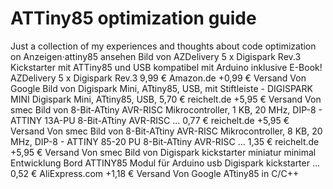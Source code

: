 # ATTiny85 optimization guide
 Just a collection of my experiences and thoughts about code optimization on Anzeigen·attiny85 ansehen Bild von AZDelivery 5 x Digispark Rev.3 Kickstarter mit ATTiny85 und USB kompatibel mit Arduino inklusive E-Book! AZDelivery 5 x Digispark Rev.3 9,99 € Amazon.de +0,99 € Versand Von Google Bild von Digispark Mini, ATtiny85, USB, mit Stiftleiste - DIGISPARK MINI Digispark Mini, ATtiny85, USB, 5,70 € reichelt.de +5,95 € Versand Von smec Bild von 8-Bit-ATtiny AVR-RISC Mikrocontroller, 1 KB, 20 MHz, DIP-8 - ATTINY 13A-PU 8-Bit-ATtiny AVR-RISC ... 0,77 € reichelt.de +5,95 € Versand Von smec Bild von 8-Bit-ATtiny AVR-RISC Mikrocontroller, 8 KB, 20 MHz, DIP-8 - ATTINY 85-20 PU 8-Bit-ATtiny AVR-RISC ... 1,35 € reichelt.de +5,95 € Versand Von smec Bild von Digispark kickstarter miniatur minimal Entwicklung Bord ATTINY85 Modul für Arduino usb Digispark kickstarter ... 0,52 € AliExpress.com +1,18 € Versand Von Google  ATtiny85 in C/C++
